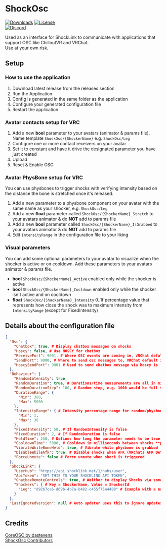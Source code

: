 # ShockOsc
[![Downloads](https://img.shields.io/github/downloads/Shock-Link/ShockOsc/total?style=for-the-badge&color=6451f1)](https://github.com/Shock-Link/ShockOsc/releases/tag/v1.4.1.0)
[![License](https://img.shields.io/github/license/Shock-Link/ShockOsc?style=for-the-badge&color=6451f1)](https://github.com/Shock-Link/ShockOsc/blob/master/LICENSE)  
[![Discord](https://img.shields.io/discord/1078124408775901204?style=for-the-badge&color=6451f1&label=ShockLink%20Discord&logo=discord)](https://shockl.ink/discord)

Used as an interface for ShockLink to communicate with applications that support OSC like ChilloutVR and VRChat.  
Use at your own risk.

## Setup

### How to use the application
1. Download latest release from the releases section
2. Run the Application
3. Config is generated in the same folder as the application
4. Configure your generated configuration file
5. Restart the application

### Avatar contacts setup for VRC
1. Add a new **bool** parameter to your avatars (animator & params file). Name template ``ShockOsc/{ShockerName}`` e.g. ``ShockOsc/Leg``
2. Configure one or more contact receivers on your avatar
3. Set it to constant and have it drive the designated parameter you have just created
4. Upload
5. Reset & Enable OSC

### Avatar PhysBone setup for VRC
You can use physbones to trigger shocks with verifying intensity based on the distance the bone is stretched once it's released.
1. Add a new parameter to a physbone component on your avatar with the same name as your shocker, e.g. ``ShockOsc/Leg``
2. Add a new **float** parameter called ``ShockOsc/{ShockerName}_Stretch`` to your avatars animator & do **NOT** add to params file
3. Add a new **bool** parameter called ``ShockOsc/{ShockerName}_IsGrabbed`` to your avatars animator & do **NOT** add to params file
4. Edit `IntensityRange` in the configuration file to your liking

### Visual parameters
You can add some optional parameters to your avatar to visualize when the shocker is active or on cooldown.
Add these parameters to your avatars animator & params file.
- **bool** ``ShockOsc/{ShockerName}_Active`` enabled only while the shocker is active
- **bool** ``ShockOsc/{ShockerName}_Cooldown`` enabled only while the shocker isn't active and on cooldown
- **float** ``ShockOsc/{ShockerName}_Intensity`` 0..1f percentage value that represents how close the shock was to maximum intensity from `IntensityRange` (except for FixedIntensity)



## Details about the configuration file
```json
{
  "Osc": {
    "Chatbox": true, # Display chatbox messages on shocks
    "Hoscy": false, # Use HOSCY for chatbox
    "ReceivePort": 9001, # Where OSC events are coming in, VRChat defalt is 9001. If you wanna use HOSCY create a HOSCY route and enter the port here.
    "SendPort": 9000, # Where to send osc messages to, VRChat default is 9000. This can be left like it is for HOSCY, seem next item.
    "HoscySendPort": 9001 # Used to send chatbox message via hoscy is 'Hoscy' is to true.
  },
  "Behaviour": {
    "RandomIntensity": true,
    "RandomDuration": true, # Durations/time measurements are all in milliseconds since v1.0.1.0
    "RandomDurationStep": 100, # Random step, e.g. 1000 would be full seconds
    "DurationRange": {
      "Min": 300,
      "Max": 5000
    },
    "IntensityRange": { # Intensity percentage range for random/physbone shocks
      "Min": 1,
      "Max": 30
    },
    "FixedIntensity": 50, # If RandomIntensity is false
    "FixedDuration": 2, # If RandomDuration is false
    "HoldTime": 250, # Defines how long the parameter needs to be true in milliseconds for the shock to be triggered
    "CooldownTime": 5000, # Cooldown in milliseconds between shocks **per shocker**,
    "VibrateWhileBoneHeld": true, # Vibrate while physbone is grabbed
    "DisableWhileAfk": true, # Disable shocks when AFK (VRChats AFK Detection needs to be turned on for this)
    "ForceUnmute": false # Force unmute when shock is triggered
  },
  "ShockLink": {
    "UserHub": "https://api.shocklink.net/1/hubs/user",
    "ApiToken": "SET THIS TO YOUR SHOCKLINK API TOKEN",
    "ChatboxRemoteControls": true, # Weither to display Shocks via some other source (e.g. Website) in the Chatbox
    "Shockers": { # Key = ShockerName, Value = ShockerId
      "Leg": "d9267ca6-d69b-4b7a-b482-c455f75a4408" # Example with a name you can freely choose, e.g. Leg and a ShockerId
    }
  },
  "LastIgnoredVersion": null # Auto updater uses this to ignore updates, dont touch unless you wanna be prompted for an update you previously ignored.
}
```

## Credits
[CoreOSC by dastevens](https://github.com/dastevens/CoreOSC)  
[ShockOsc Contributors](https://github.com/Shock-Link/ShockOsc/graphs/contributors)
